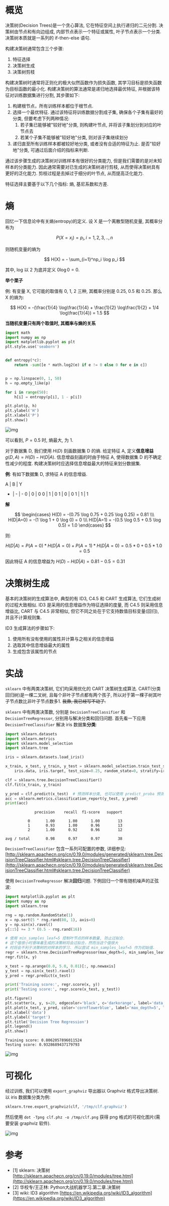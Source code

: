 # 概览

决策树(Decision Trees)是一个贪心算法, 它在特征空间上执行递归的二元分割. 决策树由节点和有向边组成, 内部节点表示一个特征或属性, 叶子节点表示一个分类. 决策树本质就是一系列的 if-then-else 语句.

构建决策树通常包含三个步骤:

1. 特征选择
2. 决策树生成
3. 决策树剪枝

构建决策树时通常将正则化的极大似然函数作为损失函数, 其学习目标是损失函数为目标函数的最小化. 构建决策树的算法通常是递归地选择最优特征, 并根据该特征对训练数据集进行分割, 其步骤如下:

1. 构建根节点，所有训练样本都位于根节点.
2. 选择一个最优特征. 通过该特征将训练数据分割成子集, 确保各个子集有最好的分类, 但要考虑下列两种情况:
    1. 若子集已能够被"较好地"分类, 则构建叶节点, 并将该子集划分到对应的叶节点去
    2. 若某个子集不能够被"较好地"分类, 则对该子集继续划分
3. 递归直至所有训练样本都被较好地分类, 或者没有合适的特征为止. 是否"较好地"分类, 可通过后面介绍的指标来判断.

通过该步骤生成的决策树对训练样本有很好的分类能力, 但是我们需要的是对未知样本的分类能力. 因此通常需要对已生成的决策树进行剪枝, 从而使得决策树具有更好的泛化能力. 剪枝过程是去掉过于细分的叶节点, 从而提高泛化能力.

特征选择主要基于以下几个指标: 熵, 基尼系数和方差.

# 熵

回忆一下信息论中有关熵(entropy)的定义. 设 X 是一个离散型随机变量, 其概率分布为

$$
P(X=x_i) = p_i, i=1, 2, 3, .., n
$$

则随机变量的熵为

$$
H(X) = - \sum_{i=1}^np_i \log p_i
$$

其中, log 以 2 为底并定义 $0 \log 0 = 0$.

**举个栗子**

例: 有变量 X, 它可能的取值有 0, 1, 2 三种, 其概率分别是 0.25, 0.5 和 0.25. 那么 X 的熵为: 

$$
H(X) = -(\frac{1}{4} \log\frac{1}{4} + \frac{1}{2} \log\frac{1}{2} + 1/4 \log\frac{1}{4}) = 1.5
$$

**当随机变量只有两个取值时, 其概率与熵的关系**

```py
import math
import numpy as np
import matplotlib.pyplot as plt
plt.style.use('seaborn')


def entropy(*c):
    return -sum([e * math.log2(e) if e != 0 else 0 for e in c])


p = np.linspace(0, 1, 50)
h = np.empty_like(p)

for i in range(50):
    h[i] = entropy(p[i], 1 - p[i])

plt.plot(p, h)
plt.ylabel('H')
plt.xlabel('P')
plt.show()
```

![img](/img/daze/sklearn/tree/ph.png)

可以看到, $P=0.5$ 时, 熵最大, 为 1.

对于数据集 D, 我们使用 $H(D)$ 刻画数据集 D 的熵. 给定特征 A, 定义**信息增益** $g(D, A)=H(D) - H(D|A)$. 信息增益刻画的时由于特征 A, 使得数据集 D 的不确定性减少的程度. 构建决策树时应选择信息增益最大的特征来划分数据集.

**例**: 有如下数据集 D, 求特征 A 的信息增益.

A | B | Y
- | - | -
0 | 0 | 0
0 | 1 | 0
1 | 0 | 0
1 | 1 | 1

**解**

$$
\begin{cases}
    H(D) = -(0.75 \log 0.75 + 0.25 \log 0.25) = 0.81 \\\
    H(D|A=0) = -(1 \log 1 + 0 \log 0) = 0 \\\
    H(D|A=1) = -(0.5 \log 0.5 + 0.5 \log 0.5) = 1.0
\end{cases}
$$

则: 

$$
H(D|A) = P(A=0) * H(D|A=0) + P(A=1) * H(D|A=0) = 0.5 * 0 + 0.5 * 1.0 = 0.5
$$

因此特征 A 的信息增益为 $H(D) - H(D|A) = 0.81 - 0.5 = 0.31$

# 决策树生成

基本的决策树的生成算法中, 典型的有 ID3, C4.5 和 CART 生成算法, 它们生成树的过程大致相似. ID3 是采用的信息增益作为特征选择的度量, 而 C4.5 则采用信息增益比, CART 与 C4.5 非常相似, 但它不同之处在于它支持数值目标变量(回归), 并且不计算规则集.

ID3 生成算法的步骤如下:

1. 使用所有没有使用的属性并计算与之相关的信息增益
2. 选取其中信息增益最大的属性
3. 生成包含该属性的节点

# 实战

`sklearn` 中有两类决策树, 它们均采用优化的 CART 决策树生成算法. CART(分类回归树)是一棵二叉树, 且每个非叶子节点都有两个孩子, 所以对于第一棵子树其叶子节点数比非叶子节点数多1. <del>我靠, 我已经写不动了.</del>

`sklearn` 中有两类决策数, 分别是 `DecisionTreeClassifier` 和 `DecisionTreeRegressor`, 分别用与解决分类和回归问题. 首先看一下应用 `DecisionTreeClassifier` 解决 iris 数据集**分类**:

```py
import sklearn.datasets
import sklearn.metrics
import sklearn.model_selection
import sklearn.tree

iris = sklearn.datasets.load_iris()

x_train, x_test, y_train, y_test = sklearn.model_selection.train_test_split(
    iris.data, iris.target, test_size=0.25, random_state=0, stratify=iris.target)

clf = sklearn.tree.DecisionTreeClassifier()
clf.fit(x_train, y_train)

y_pred = clf.predict(x_test)  # 预测样本分类, 也可以使用 predict_proba 预测每个类的概率
acc = sklearn.metrics.classification_report(y_test, y_pred)
print(acc)
```

```
             precision    recall  f1-score   support

          0       1.00      1.00      1.00        13
          1       0.93      1.00      0.96        13
          2       1.00      0.92      0.96        12

avg / total       0.98      0.97      0.97        38
```

`DecisionTreeClassifier` 包含一系列可配置的参数, 详细参见: [http://sklearn.apachecn.org/cn/0.19.0/modules/generated/sklearn.tree.DecisionTreeClassifier.html#sklearn.tree.DecisionTreeClassifier](http://sklearn.apachecn.org/cn/0.19.0/modules/generated/sklearn.tree.DecisionTreeClassifier.html#sklearn.tree.DecisionTreeClassifier)

使用 `DecisionTreeRegressor` 解决**回归**问题. 下例回归一个带有随机噪声的正弦波:

```py
import matplotlib.pyplot as plt
import numpy as np
import sklearn.tree

rng = np.random.RandomState(1)
x = np.sort(5 * rng.rand(80, 1), axis=0)
y = np.sin(x).ravel()
y[::5] += 3 * (0.5 - rng.rand(16))

# 使用 min_samples_leaf=5 控制叶节点的样本数量, 防止过拟合.
# 这个值很小时意味着生成的决策树将会过拟合，然而当这个值很大
# 时将会不利于决策树的对样本的学习. 所以尝试 min_samples_leaf=5 作为初始值.
regr = sklearn.tree.DecisionTreeRegressor(max_depth=5, min_samples_leaf=5)
regr.fit(x, y)

x_test = np.arange(0.0, 5.0, 0.01)[:, np.newaxis]
y_test = np.sin(x_test).ravel()
y_pred = regr.predict(x_test)

print('Training score:', regr.score(x, y))
print('Testing score:', regr.score(x_test, y_test))

plt.figure()
plt.scatter(x, y, s=20, edgecolor='black', c='darkorange', label='data')
plt.plot(x_test, y_pred, color='cornflowerblue', label='max_depth=5', linewidth=2)
plt.xlabel('data')
plt.ylabel('target')
plt.title('Decision Tree Regression')
plt.legend()
plt.show()
```

```
Training score: 0.8062057896011524
Testing score: 0.9328689437179793
```

![img](/img/daze/sklearn/tree/regr.png)

# 可视化

经过训练, 我们可以使用 `export_graphviz` 导出器以 Graphviz 格式导出决策树. 以 iris 数据集分类为例:

```py
sklearn.tree.export_graphviz(clf, '/tmp/clf.graphviz')
```

然后使用 `dot -Tpng clf.phz -o /tmp/clf.png` 获得 png 格式的可视化图片(需要安装 graphviz 软件).

![img](/img/daze/sklearn/tree/clf.png)

# 参考

- [1] sklearn: 决策树 [http://sklearn.apachecn.org/cn/0.19.0/modules/tree.html](http://sklearn.apachecn.org/cn/0.19.0/modules/tree.html)
- [2] 华校专/王正林: Python大战机器学习.第二章.决策树
- [3] wiki: ID3 algorithm [https://en.wikipedia.org/wiki/ID3_algorithm](https://en.wikipedia.org/wiki/ID3_algorithm)
